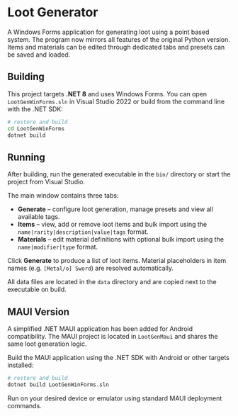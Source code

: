 # Loot Generator

A Windows Forms application for generating loot using a point based system. The program now mirrors all features of the original Python version. Items and materials can be edited through dedicated tabs and presets can be saved and loaded.

## Building

This project targets **.NET 8** and uses Windows Forms. You can open `LootGenWinForms.sln` in Visual Studio 2022 or build from the command line with the .NET SDK:

```bash
# restore and build
cd LootGenWinForms
dotnet build
```

## Running

After building, run the generated executable in the `bin/` directory or start the project from Visual Studio.

The main window contains three tabs:

* **Generate** – configure loot generation, manage presets and view all available tags.
* **Items** – view, add or remove loot items and bulk import using the `name|rarity|description|value|tags` format.
* **Materials** – edit material definitions with optional bulk import using the `name|modifier|type` format.

Click **Generate** to produce a list of loot items. Material placeholders in item names (e.g. `[Metal/o] Sword`) are resolved automatically.

All data files are located in the `data` directory and are copied next to the executable on build.

## MAUI Version

A simplified .NET MAUI application has been added for Android compatibility. The MAUI project is located in `LootGenMaui` and shares the same loot generation logic.

Build the MAUI application using the .NET SDK with Android or other targets installed:

```bash
# restore and build
dotnet build LootGenWinForms.sln
```

Run on your desired device or emulator using standard MAUI deployment commands.
